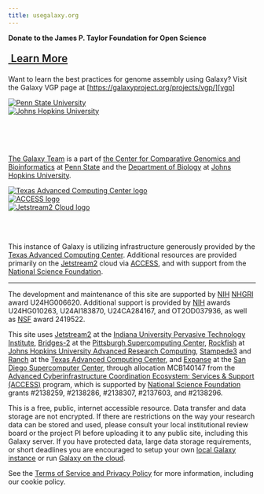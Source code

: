 ```yaml
---
title: usegalaxy.org
---
```


<div class="text-center my-5">

**Donate to the James P. Taylor Foundation for Open Science**

<a href="https://jxtxfoundation.org/" class="btn btn-secondary" style="font-size: 1.5em; font-weight: 600;" target="_blank">

<i class="fa fa-external-link-alt fa-sm" aria-hidden="true"></i>&nbsp;Learn More

</a>

</div>

<div class="alert alert-info trim-p">

Want to learn the best practices for genome assembly using Galaxy? Visit the Galaxy VGP page at [https://galaxyproject.org/projects/vgp/][vgp]

</div>

<div class="row">
<div class="col-md-4 order-1">
<div class="row align-items-center" style="min-height: 100px">
    <div class="col-sm-6 text-center"><a href="http://www.psu.edu/" target="_blank"><img src="/images/usegalaxy-welcome/psu_logo.png" alt="Penn State University"></a></div>
    <div class="col-sm-6 text-center"><a href="http://www.bio.jhu.edu/" target="_blank"><img src="/images/usegalaxy-welcome/jhu_logo.png" alt="Johns Hopkins University"></a></div>
</div>

[The Galaxy Team](https://galaxyproject.org/galaxy-team/) is a part of [the Center for Comparative Genomics and Bioinformatics][psu-bx] at [Penn State][psu] and the [Department of Biology][jhu-bio] at [Johns Hopkins University][jhu].

</div>
<div class="col-md-8 order-2">
<div class="row align-items-center" style="min-height: 100px">
    <div class="col-sm-4 text-center"><a href="https://www.tacc.utexas.edu/" target="_blank"><img src="/images/usegalaxy-welcome/tacc_logo.png" alt="Texas Advanced Computing Center logo"></a></div>
    <div class="col-sm-4 text-center"><a href="https://access-ci.org/" target="_blank"><img src="/images/usegalaxy-welcome/access_logo.png" alt="ACCESS logo"></a></div>
    <div class="col-sm-4 text-center"><a href="https://jetstream-cloud.org/" target="_blank"><img src="/images/usegalaxy-welcome/jetstream2_logo.png" alt="Jetstream2 Cloud logo"></a></div>
</div>

This instance of Galaxy is utilizing infrastructure generously provided by the [Texas Advanced Computing Center][tacc]. Additional resources are provided primarily on the [Jetstream2][jetstream2] cloud via [ACCESS][access], and with support from the [National Science Foundation][nsf].

</div>
</div>

---

The development and maintenance of this site are supported by [NIH][nih] [NHGRI][nhgri] award U24HG006620. Additional support is provided by [NIH][nih] awards U24HG010263, U24AI183870, U24CA284167, and OT2OD037936, as well as [NSF][nsf] award 2419522.

This site uses [Jetstream2][jetstream2] at the [Indiana University Pervasive Technology Institute][iu-pti], [Bridges-2][bridges2] at the [Pittsburgh Supercomputing Center][psc], [Rockfish][rockfish] at [Johns Hopkins University Advanced Research Computing][jhu-arch], [Stampede3][stampede3] and [Ranch][ranch] at the [Texas Advanced Computing Center][tacc], and [Expanse][expanse] at the [San Diego Supercomputer Center][sdsc], through allocation MCB140147 from the [Advanced Cyberinfrastructure Coordination Ecosystem: Services & Support (ACCESS)][access] program, which is supported by [National Science Foundation][nsf] grants #2138259, #2138286, #2138307, #2137603, and #2138296.

This is a free, public, internet accessible resource. Data transfer and data storage are not encrypted. If there are restrictions on the way your research data can be stored and used, please consult your local institutional review board or the project PI before uploading it to any public site, including this Galaxy server. If you have protected data, large data storage requirements, or short deadlines you are encouraged to setup your own [local Galaxy instance][get-galaxy] or run [Galaxy on the cloud][cloud-galaxy].

See the [Terms of Service and Privacy Policy][terms] for more information, including our cookie policy.

[hub]: http://galaxyproject.org/
[get-galaxy]: http://getgalaxy.org
[cloud-galaxy]: http://usegalaxy.org/cloud
[jxtx-foundation]: https://jxtxfoundation.org/
[vgp]: https://galaxyproject.org/projects/vgp/
[psu]: http://www.psu.edu/
[psu-bx]: http://www.bx.psu.edu/
[jhu]: http://www.jhu.edu/
[jhu-bio]: http://www.bio.jhu.edu/
[tacc]: https://tacc.utexas.edu/
[access]: https://access-ci.org/
[jetstream2]: https://jetstream-cloud.org/
[iu-pti]: https://pti.iu.edu/
[bridges2]: https://www.psc.edu/resources/bridges-2/
[psc]: https://www.psc.edu/
[rockfish]: https://www.arch.jhu.edu/about-arch/system-configuration/
[jhu-arch]: https://www.arch.jhu.edu/
[stampede3]: https://tacc.utexas.edu/systems/stampede3/
[ranch]: https://tacc.utexas.edu/systems/ranch/
[expanse]: https://www.sdsc.edu/services/hpc/expanse/
[sdsc]: https://www.sdsc.edu/
[nsf]: http://www.nsf.gov
[nih]: https://www.nih.gov/
[nhgri]: http://www.genome.gov
[terms]: https://usegalaxy.org/static/terms.html
